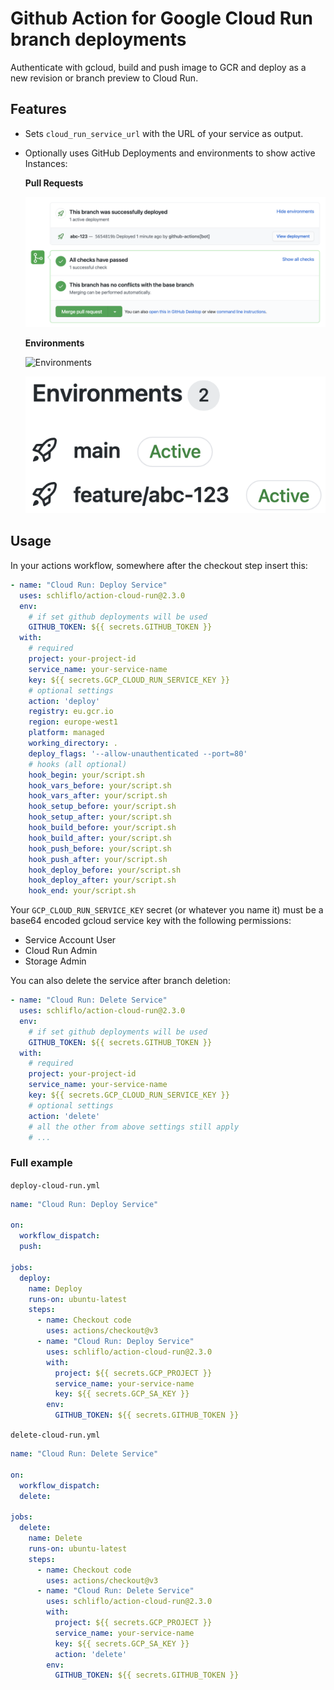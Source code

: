 # Github Action for Google Cloud Run branch deployments

Authenticate with gcloud, build and push image to GCR and deploy as a new revision or branch preview to Cloud Run.

## Features

- Sets `cloud_run_service_url` with the URL of your service as output.
- Optionally uses GitHub Deployments and environments to show active Instances:

  **Pull Requests**

  ![Pull Requests](https://github.com/schliflo/action-cloud-run/blob/master/img/pr.png?raw=true)

  **Environments**
  
  ![Environments](https://github.com/schliflo/action-cloud-run/blob/master/img/env_all.png?raw=true)
  
  ![Environments](https://github.com/schliflo/action-cloud-run/blob/master/img/env.png?raw=true)

## Usage

In your actions workflow, somewhere after the checkout step insert this:

```yaml
- name: "Cloud Run: Deploy Service"
  uses: schliflo/action-cloud-run@2.3.0
  env:
    # if set github deployments will be used
    GITHUB_TOKEN: ${{ secrets.GITHUB_TOKEN }}
  with:
    # required
    project: your-project-id
    service_name: your-service-name
    key: ${{ secrets.GCP_CLOUD_RUN_SERVICE_KEY }}
    # optional settings
    action: 'deploy'
    registry: eu.gcr.io
    region: europe-west1
    platform: managed
    working_directory: .
    deploy_flags: '--allow-unauthenticated --port=80'
    # hooks (all optional)
    hook_begin: your/script.sh
    hook_vars_before: your/script.sh
    hook_vars_after: your/script.sh
    hook_setup_before: your/script.sh
    hook_setup_after: your/script.sh
    hook_build_before: your/script.sh
    hook_build_after: your/script.sh
    hook_push_before: your/script.sh
    hook_push_after: your/script.sh
    hook_deploy_before: your/script.sh
    hook_deploy_after: your/script.sh
    hook_end: your/script.sh
```

Your `GCP_CLOUD_RUN_SERVICE_KEY` secret (or whatever you name it) must be a base64 encoded
gcloud service key with the following permissions:

- Service Account User
- Cloud Run Admin
- Storage Admin


You can also delete the service after branch deletion:

```yaml
- name: "Cloud Run: Delete Service"
  uses: schliflo/action-cloud-run@2.3.0
  env: 
    # if set github deployments will be used
    GITHUB_TOKEN: ${{ secrets.GITHUB_TOKEN }}
  with:
    # required
    project: your-project-id
    service_name: your-service-name
    key: ${{ secrets.GCP_CLOUD_RUN_SERVICE_KEY }}
    # optional settings
    action: 'delete'
    # all the other from above settings still apply
    # ...
```

### Full example

`deploy-cloud-run.yml`
```yaml
name: "Cloud Run: Deploy Service"

on:
  workflow_dispatch:
  push:

jobs:
  deploy:
    name: Deploy
    runs-on: ubuntu-latest
    steps:
      - name: Checkout code
        uses: actions/checkout@v3
      - name: "Cloud Run: Deploy Service"
        uses: schliflo/action-cloud-run@2.3.0
        with:
          project: ${{ secrets.GCP_PROJECT }}
          service_name: your-service-name
          key: ${{ secrets.GCP_SA_KEY }}
        env:
          GITHUB_TOKEN: ${{ secrets.GITHUB_TOKEN }}
```

`delete-cloud-run.yml`
```yaml
name: "Cloud Run: Delete Service"

on:
  workflow_dispatch:
  delete:

jobs:
  delete:
    name: Delete
    runs-on: ubuntu-latest
    steps:
      - name: Checkout code
        uses: actions/checkout@v3
      - name: "Cloud Run: Delete Service"
        uses: schliflo/action-cloud-run@2.3.0
        with:
          project: ${{ secrets.GCP_PROJECT }}
          service_name: your-service-name
          key: ${{ secrets.GCP_SA_KEY }}
          action: 'delete'
        env:
          GITHUB_TOKEN: ${{ secrets.GITHUB_TOKEN }}
```
